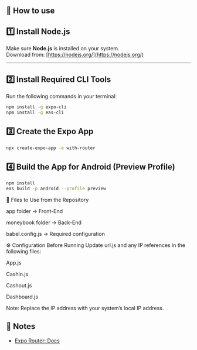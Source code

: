 
## 🚀 How to use

## 1️⃣ Install Node.js
Make sure **Node.js** is installed on your system.  
Download from: [https://nodejs.org/](https://nodejs.org/)

---
## 2️⃣ Install Required CLI Tools
Run the following commands in your terminal:
```sh
npm install -g expo-cli
npm install -g eas-cli
```
## 3️⃣ Create the Expo App
```sh
npx create-expo-app -e with-router
```
## 4️⃣ Build the App for Android (Preview Profile)
```sh
npm install
eas build -p android --profile preview
```
📂 Files to Use from the Repository

app folder → Front-End

moneybook folder → Back-End

babel.config.js → Required configuration



⚙️ Configuration Before Running
Update url.js and any IP references in the following files:

App.js

Cashin.js

Cashout.js

Dashboard.js

Note: Replace the IP address with your system’s local IP address.


## 📝 Notes

- [Expo Router: Docs](https://docs.expo.dev/router/introduction/)

